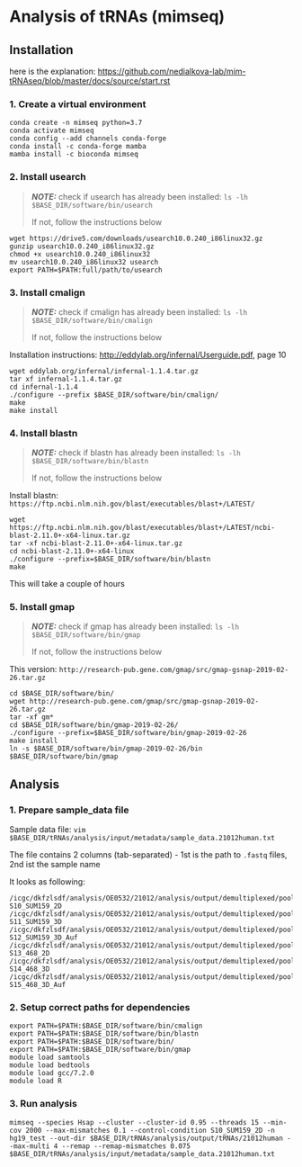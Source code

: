 # Analysis of tRNAs (mimseq)

## Installation

here is the explanation: https://github.com/nedialkova-lab/mim-tRNAseq/blob/master/docs/source/start.rst

### 1. Create a virtual environment

```
conda create -n mimseq python=3.7
conda activate mimseq
conda config --add channels conda-forge
conda install -c conda-forge mamba
mamba install -c bioconda mimseq
```

### 2. Install usearch

> **_NOTE:_** check if usearch has already been installed: `ls -lh $BASE_DIR/software/bin/usearch`
> 
> If not, follow the instructions below

```
wget https://drive5.com/downloads/usearch10.0.240_i86linux32.gz
gunzip usearch10.0.240_i86linux32.gz
chmod +x usearch10.0.240_i86linux32
mv usearch10.0.240_i86linux32 usearch
export PATH=$PATH:full/path/to/usearch
```

### 3. Install cmalign

> **_NOTE:_** check if cmalign has already been installed: `ls -lh $BASE_DIR/software/bin/cmalign`
> 
> If not, follow the instructions below


Installation instructions: http://eddylab.org/infernal/Userguide.pdf, page 10

```
wget eddylab.org/infernal/infernal-1.1.4.tar.gz
tar xf infernal-1.1.4.tar.gz
cd infernal-1.1.4
./configure --prefix $BASE_DIR/software/bin/cmalign/
make
make install
```

### 4. Install blastn

> **_NOTE:_** check if blastn has already been installed: `ls -lh $BASE_DIR/software/bin/blastn`
> 
> If not, follow the instructions below

Install blastn: `https://ftp.ncbi.nlm.nih.gov/blast/executables/blast+/LATEST/`

```
wget https://ftp.ncbi.nlm.nih.gov/blast/executables/blast+/LATEST/ncbi-blast-2.11.0+-x64-linux.tar.gz
tar -xf ncbi-blast-2.11.0+-x64-linux.tar.gz
cd ncbi-blast-2.11.0+-x64-linux
./configure --prefix=$BASE_DIR/software/bin/blastn
make 
```

This will take a couple of hours

### 5. Install gmap

> **_NOTE:_** check if gmap has already been installed: `ls -lh $BASE_DIR/software/bin/gmap`
> 
> If not, follow the instructions below

This version: `http://research-pub.gene.com/gmap/src/gmap-gsnap-2019-02-26.tar.gz`

```
cd $BASE_DIR/software/bin/
wget http://research-pub.gene.com/gmap/src/gmap-gsnap-2019-02-26.tar.gz
tar -xf gm*
cd $BASE_DIR/software/bin/gmap-2019-02-26/
./configure --prefix=$BASE_DIR/software/bin/gmap-2019-02-26
make install
ln -s $BASE_DIR/software/bin/gmap-2019-02-26/bin $BASE_DIR/software/bin/gmap
```


## Analysis

### 1. Prepare sample_data file

Sample data file: `vim $BASE_DIR/tRNAs/analysis/input/metadata/sample_data.21012human.txt`

The file contains 2 columns (tab-separated) - 1st is the path to `.fastq` files, 2nd ist the sample name

It looks as following:

```
/icgc/dkfzlsdf/analysis/OE0532/21012/analysis/output/demultiplexed/pool_25//dem_S10_SUM159_2D.fastq S10_SUM159_2D
/icgc/dkfzlsdf/analysis/OE0532/21012/analysis/output/demultiplexed/pool_25//dem_S11_SUM159_3D.fastq S11_SUM159_3D
/icgc/dkfzlsdf/analysis/OE0532/21012/analysis/output/demultiplexed/pool_25//dem_S12_SUM159_3D_Auf.fastq S12_SUM159_3D_Auf
/icgc/dkfzlsdf/analysis/OE0532/21012/analysis/output/demultiplexed/pool_25//dem_S13_468_2D.fastq    S13_468_2D
/icgc/dkfzlsdf/analysis/OE0532/21012/analysis/output/demultiplexed/pool_25//dem_S14_468_3D.fastq    S14_468_3D
/icgc/dkfzlsdf/analysis/OE0532/21012/analysis/output/demultiplexed/pool_25//dem_S15_468_3D_Auf.fastq    S15_468_3D_Auf
```

### 2. Setup correct paths for dependencies

```
export PATH=$PATH:$BASE_DIR/software/bin/cmalign
export PATH=$PATH:$BASE_DIR/software/bin/blastn
export PATH=$PATH:$BASE_DIR/software/bin/
export PATH=$PATH:$BASE_DIR/software/bin/gmap
module load samtools
module load bedtools
module load gcc/7.2.0
module load R
```

### 3. Run analysis

```
mimseq --species Hsap --cluster --cluster-id 0.95 --threads 15 --min-cov 2000 --max-mismatches 0.1 --control-condition S10_SUM159_2D -n hg19_test --out-dir $BASE_DIR/tRNAs/analysis/output/tRNAs/21012human --max-multi 4 --remap --remap-mismatches 0.075 $BASE_DIR/tRNAs/analysis/input/metadata/sample_data.21012human.txt
```
